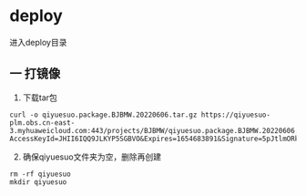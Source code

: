 # deploy

进入deploy目录

## 一 打镜像

1. 下载tar包

```
curl -o qiyuesuo.package.BJBMW.20220606.tar.gz https://qiyuesuo-plm.obs.cn-east-3.myhuaweicloud.com:443/projects/BJBMW/qiyuesuo.package.BJBMW.20220606.tar.gz?AccessKeyId=JHII6IQQ9JLKYP5SGBVO&Expires=1654683891&Signature=5pJtlmORk4VTmeejcg9GuGqGClw%3D
```

2. 确保qiyuesuo文件夹为空，删除再创建

```
rm -rf qiyuesuo
mkdir qiyuesuo
```
